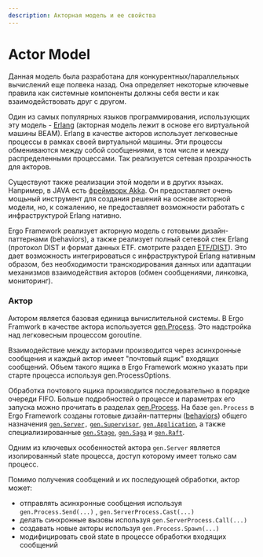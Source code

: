 ```yaml
---
description: Акторная модель и ее свойства
---
```


# Actor Model

Данная модель была разработана для конкурентных/параллельных вычислений еще полвека назад. Она определяет некоторые ключевые правила как системные компоненты должны себя вести и как взаимодействовать друг с другом.

Один из самых популярных языков программирования, использующих эту модель - [Erlang](https://erlang.org) (акторная модель лежит в основе его виртуальной машины BEAM). Erlang в качестве акторов использует легковесные процессы в рамках своей виртуальной машины. Эти процессы обмениваются между собой сообщениями, в том числе и между распределенными процессами. Так реализуется сетевая прозрачность для акторов.

Существуют также реализации этой модели и в других языках. Например, в JAVA есть [фреймворк Akka](https://akka.io). Он предоставляет очень мощьный инструмент для создания решений на основе акторной модели, но, к сожалению, не предоставляет возможности работать с инфраструктурой Erlang нативно.

Ergo Framework реализует акторную модель с готовыми дизайн-паттернами (behaviors), а также реализует полный сетевой стек Erlang (протокол DIST и формат данных ETF. смотрите раздел [ETF/DIST](distributed-nodes/etf-dist.md)). Это дает возможность интегрироваться с инфраструктурой Erlang нативным образом, без необходимости транскодирования данных или адаптации механизмов взаимодействия акторов (обмен сообщениями, линковка, мониторинг).

### Актор

Актором является базовая единица вычислительной системы. В Ergo Framwork в качестве актора используется [gen.Process](../advanced/customization/custom-process.md). Это надстройка над легковесным процессом goroutine.&#x20;

Взаимодействие между акторами производится через асинхронные сообщения и каждый актор имеет "почтовый ящик" входящих сообщений. Объем такого ящика в Ergo Framework можно указать при старте процесса используя gen.ProcessOptions.&#x20;

Обработка почтового ящика производится последовательно в порядке очереди FIFO. Больше подробностей о процессе и параметрах его запуска можно прочитать в разделах [gen.Process](process.md). На базе `gen.Process` в Ergo Framework созданы готовые дизайн-паттерны ([behaviors](behavior.md)) общего назначения [`gen.Server`](../generic-behaviors/server/)`,` [`gen.Supervisor`](../generic-behaviors/supervisor.md), [`gen.Application`](../generic-behaviors/application.md), а также специализированные [`gen.Stage`](../generic-behaviors/server/stage.md), [`gen.Saga`](../generic-behaviors/server/saga.md) и [`gen.Raft`](../generic-behaviors/server/raft.md).

Одним из ключевых особенностей актора `gen.Server` является изолированный state процесса, доступ которому имеет только сам процесс.&#x20;

Помимо получения сообщений и их последующей обработки, актор может:

* отправлять асинхронные сообщения используя `gen.Process.Send(...)` , `gen.ServerProcess.Cast(...)`&#x20;
* делать синхронные вызовы используя `gen.ServerProcess.Call(...)`&#x20;
* создавать новые акторы используя `gen.Process.Spawn(...)`
* модифицировать свой state в процессе обработки входящих сообщений

###

